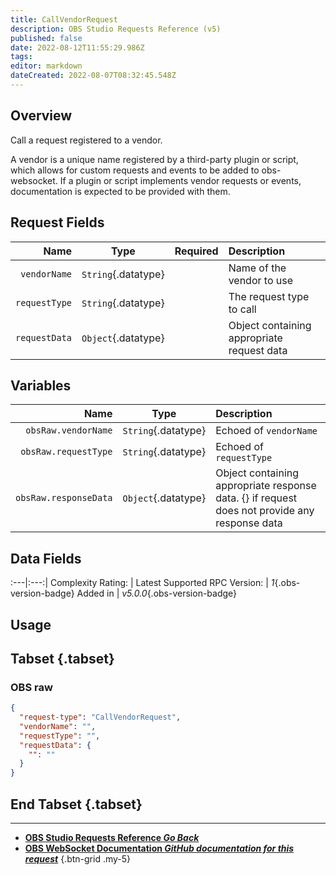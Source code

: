 ```yaml
---
title: CallVendorRequest
description: OBS Studio Requests Reference (v5)
published: false
date: 2022-08-12T11:55:29.986Z
tags: 
editor: markdown
dateCreated: 2022-08-07T08:32:45.548Z
---
```


## Overview
Call a request registered to a vendor.

A vendor is a unique name registered by a third-party plugin or script, which allows for custom requests and events to be added to obs-websocket. If a plugin or script implements vendor requests or events, documentation is expected to be provided with them.

## Request Fields
Name | Type | Required| Description |
----:|:----:|:-------:|:------------|
`vendorName` | `String`{.datatype} | <i class="mdi mdi-check-bold"></i> | Name of the vendor to use
`requestType` | `String`{.datatype} | <i class="mdi mdi-check-bold"></i> | The request type to call
`requestData` | `Object`{.datatype} | <i class="mdi mdi-close-thick"></i> | Object containing appropriate request data

## Variables
Name | Type | Description | 
----:|:---------:|:------------|
`obsRaw.vendorName` | `String`{.datatype} | Echoed of `vendorName`
`obsRaw.requestType` | `String`{.datatype} | Echoed of `requestType`
`obsRaw.responseData` | `Object`{.datatype} | Object containing appropriate response data. {} if request does not provide any response data

## Data Fields
:---|:---:|
Complexity Rating: | <span class="stars stars--3"></span>
Latest Supported RPC Version: | *1*{.obs-version-badge}
Added in | *v5.0.0*{.obs-version-badge}

## Usage
## Tabset {.tabset}
### OBS raw
```json
{
  "request-type": "CallVendorRequest",
  "vendorName": "",
  "requestType": "",
  "requestData": {
    "": ""
  }
}
```
## End Tabset {.tabset}

---

- [<i class="mdi mdi-chevron-left"></i>**OBS Studio Requests Reference *Go Back***](/en/Broadcasters/OBS/Requests)
- [<i class="mdi mdi-github"></i> **OBS WebSocket Documentation *GitHub documentation for this request***](https://github.com/obsproject/obs-websocket/blob/master/docs/generated/protocol.md#callvendorrequest)
{.btn-grid .my-5}